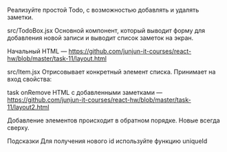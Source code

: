 Реализуйте простой Todo, с возможностью добавлять и удалять заметки.

src/TodoBox.jsx
Основной компонент, который выводит форму для добавления новой записи и выводит список заметок на экран.

Начальный HTML — https://github.com/junjun-it-courses/react-hw/blob/master/task-11/layout.html

src/Item.jsx
Отрисовывает конкретный элемент списка. Принимает на вход свойства:

task
onRemove
HTML с добавленными заметками — https://github.com/junjun-it-courses/react-hw/blob/master/task-11/layout2.html

Добавление элементов происходит в обратном порядке. Новые всегда сверху.

Подсказки
Для получения нового id используйте функцию uniqueId
